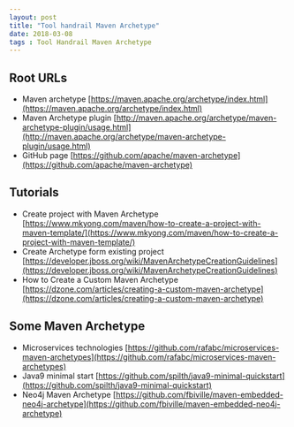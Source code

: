 ```yaml
---
layout: post
title: "Tool handrail Maven Archetype"
date: 2018-03-08
tags : Tool Handrail Maven Archetype
---
```


## Root URLs   

* Maven archetype [https://maven.apache.org/archetype/index.html](https://maven.apache.org/archetype/index.html)
* Maven Archetype plugin [http://maven.apache.org/archetype/maven-archetype-plugin/usage.html](http://maven.apache.org/archetype/maven-archetype-plugin/usage.html)
* GitHub page [https://github.com/apache/maven-archetype](https://github.com/apache/maven-archetype)

## Tutorials   

* Create project with Maven Archetype [https://www.mkyong.com/maven/how-to-create-a-project-with-maven-template/](https://www.mkyong.com/maven/how-to-create-a-project-with-maven-template/)
* Create Archetype form existing project [https://developer.jboss.org/wiki/MavenArchetypeCreationGuidelines](https://developer.jboss.org/wiki/MavenArchetypeCreationGuidelines)
* How to Create a Custom Maven Archetype [https://dzone.com/articles/creating-a-custom-maven-archetype](https://dzone.com/articles/creating-a-custom-maven-archetype)

## Some Maven Archetype    

* Microservices technologies [https://github.com/rafabc/microservices-maven-archetypes](https://github.com/rafabc/microservices-maven-archetypes)
* Java9 minimal start [https://github.com/spilth/java9-minimal-quickstart](https://github.com/spilth/java9-minimal-quickstart)
* Neo4j Maven Archetype [https://github.com/fbiville/maven-embedded-neo4j-archetype](https://github.com/fbiville/maven-embedded-neo4j-archetype)
